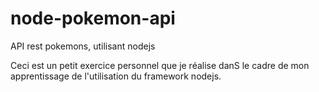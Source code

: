 # node-pokemon-api
API rest pokemons, utilisant nodejs

Ceci est un petit exercice personnel que je réalise danS le cadre de mon apprentissage de l'utilisation du framework nodejs.


